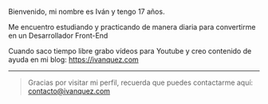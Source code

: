 Bienvenido, mi nombre es Iván y tengo 17 años.

Me encuentro estudiando y practicando de manera diaria para convertirme en un Desarrollador Front-End

Cuando saco tiempo libre grabo vídeos para Youtube y creo contenido de ayuda en mi blog: https://ivanquez.com

<hr>

> Gracias por visitar mi perfil, recuerda que puedes contactarme aquí: contacto@ivanquez.com
